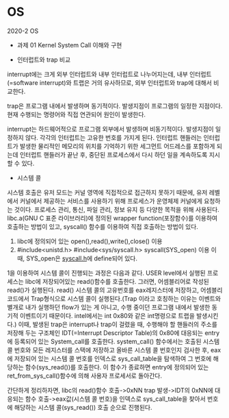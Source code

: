 # OS
2020-2 OS

* 과제 01 Kernel System Call 이해와 구현

* 인터럽트와 trap 비교

interrupt에는 크게 외부 인터럽트와 내부 인터럽트로 나누어지는데, 내부 인터럽트(=software interrupt)와 트랩은 거의 유사하므로, 외부 인터럽트와 trap에 대해서 비교한다. 

trap은 프로그램 내에서 발생하며 동기적이다. 발생지점이 프로그램의 일정한 지점이다. 현재 수행되는 명령어와 직접 연관되어 원인이 발생한다. 

interrupt는 하드웨어적으로 프로그램 외부에서 발생하며 비동기적이다. 발생지점이 일정하지 않다. 각각의 인터럽트는 고유한 번호를 가지게 된다. 인터럽트 핸들러는 
인터럽트가 발생한 물리적인 메모리의 위치를 기억하기 위한 세그먼트 어드레스를 포함하게 되는데 인터럽트 핸들러가 끝난 후, 중단된 프로세스에서 다시 하던 일을 계속하도록 지시할 수 있다.

* 시스템 콜

시스템 호출은 유저 모드는 커널 영역에 직접적으로 접근하지 못하기 때문에, 유저 레벨에서 커널에서 제공하는 서비스를 사용하기 위해 프로세스가 운영체제 커널에게 요청하는 것이다. 프로세스 관리, 통신, 파일 관리, 정보 유지 등 다양한 목적을 위해 사용된다.
libc.a(GNU C 표준 라이브러리)에 정의된 wrapper function(포장함수)를 이용하여 호출하는 방법이 있고, syscall() 함수를 이용하여 직접 호출하는 방법이 있다. 
1. libc에 정의되어 있는 open(),read(),write(),close() 이용
2. #include<unistd.h> #include<sys/syscall.h> syscall(SYS_open) 이용
이때, SYS_open은 [syscall.h](https://unix.superglobalmegacorp.com/Net2/newsrc/sys/syscall.h.html)에 define되어 있다.


1을 이용하여 시스템 콜이 진행되는 과정은 다음과 같다.
USER level에서 실행된 프로세스는 libc에 저장되어있는 read()함수를 호출한다. 그러면, 어셈블리어로 작성된 read()가 실행된다. read() 시스템 콜의 고유번호를 eax레지스터에 저장하고, 어셈블리 코드에서 Trap형식으로 시스템 콜이 실행된다.(Trap 이라고 호칭하는 이유는 이벤트와 별개로 내가 실행하던 flow가 있는 게 아니고, 수행 중이던 프로그램 내에서 발생한 동기적 이벤트이기 때문이다. intel에서는 int 0x80와 같은 int명령으로 트랩을 발생시킨다.) 이때, 발생된 trap은 interrupt나 trap이 걸렸을 때, 수행해야 할 핸들러의 주소를 저장해 두는 구조체인 IDT(=Interrupt Descriptor Table)의 0x80에 대응되는 entry에 등록되어 있는 System_call를 호출한다. system_call() 함수에서는 호출된 시스템 콜 번호와 모든 레지스터를 스택에 저장하고 올바른 시스템 콜 번호인지 검사한 후, eax에 저장되어 있는 시스템 콜 번호를 인덱스로 sys_call_table을 탐색하여 그 번호에 해당하는 함수(sys_read())를 호출한다. 이 함수가 종료하면 entry에 정의되어 있는 ret_from_sys_call()함수에 의해 사용자 프로세서로 돌아간다. 

간단하게 정리하자면, libc의 read()함수 호출->0xNN trap 발생->IDT의 0xNN에 대응되는 함수 호출->eax값(시스템 콜 번호)을 인덱스로 sys_call_table을 찾아서 번호에 해당하는 시스템 콜(sys_read()) 호출 순으로 진행된다.
